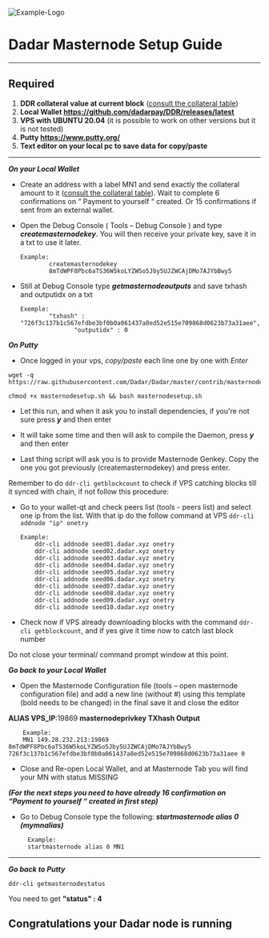 ![Example-Logo](https://sappcoin.com/wp-content/uploads/2021/05/Dadar-logo-transparent.png)

# Dadar Masternode Setup Guide
***
## Required
1) **DDR collateral value at current block** ([consult the collateral table](../../README.md#rewards-breakdown))
2) **Local Wallet https://github.com/dadarpay/DDR/releases/latest**
3) **VPS with UBUNTU 20.04** (it is possible to work on other versions but it is not tested)
4) **Putty https://www.putty.org/**
5) **Text editor on your local pc to save data for copy/paste**
***

***On your Local Wallet***
* Create an address with a label MN1 and send exactly the collateral amount to it ([consult the collateral table](../../README.md#rewards-breakdown)).
 Wait to complete 6 confirmations on “ Payment to yourself “ created.
 Or 15 confirmations if sent from an external wallet.

* Open the Debug Console ( Tools – Debug Console ) and type ***createmasternodekey***.
You will then receive your private key, save it in a txt to use it later.
  ```
  Example:
          createmasternodekey
          8mTdWPF8Pbc6aTS36W5koLYZWSo5Jby5UJZWCAjDMo7AJYbBwy5
* Still at Debug Console type ***getmasternodeoutputs*** and save txhash and outputidx on a txt
  ```
  Exemple:
          "txhash" : "726f3c137b1c567efdbe3bf0b0a061437a8ed52e515e709868d0623b73a31aee",
		         "outputidx" : 0

***On Putty***

* Once logged in your vps, *copy/paste* each line one by one with *Enter*

```
wget -q https://raw.githubusercontent.com/Dadar/Dadar/master/contrib/masternodesetup/masternodesetup.sh
```

```
chmod +x masternodesetup.sh && bash masternodesetup.sh
```

* Let this run, and when it ask you to install dependencies, if you're not sure press ***y*** and then enter

* It will take some time and then will ask to compile the Daemon, press ***y*** and then enter 

* Last thing script will ask you is to provide Masternode Genkey. Copy the one you got previously (createmasternodekey) and press enter.

Remember to do `ddr-cli getblockcount` to check if VPS catching blocks till it synced with chain, if not follow this procedure:

* Go to your wallet-qt and check peers list (tools - peers list) and select one ip from the list. With that ip do the follow command at VPS `ddr-cli addnode "ip" onetry`

      Example:
		  ddr-cli addnode seed01.dadar.xyz onetry
		  ddr-cli addnode seed02.dadar.xyz onetry
		  ddr-cli addnode seed03.dadar.xyz onetry
		  ddr-cli addnode seed04.dadar.xyz onetry
		  ddr-cli addnode seed05.dadar.xyz onetry
		  ddr-cli addnode seed06.dadar.xyz onetry
		  ddr-cli addnode seed07.dadar.xyz onetry
		  ddr-cli addnode seed08.dadar.xyz onetry
		  ddr-cli addnode seed09.dadar.xyz onetry
		  ddr-cli addnode seed10.dadar.xyz onetry

    
* Check now if VPS already downloading blocks with the command `ddr-cli getblockcount`, and if yes give it time now to catch last block number 

Do not close your terminal/ command prompt window at this point.

***Go back to your Local Wallet***

* Open the Masternode Configuration file (tools – open masternode configuration file) and add a new line (without #) using this template (bold needs to be changed) in the final save it and close the editor

**ALIAS VPS_IP**:19869 **masternodeprivkey TXhash Output**

		Example:
		MN1 149.28.232.213:19869 8mTdWPF8Pbc6aTS36W5koLYZWSo5Jby5UJZWCAjDMo7AJYbBwy5 726f3c137b1c567efdbe3bf0b0a061437a8ed52e515e709868d0623b73a31aee 0

* Close and Re-open Local Wallet, and at Masternode Tab you will find your MN with status MISSING

***(For the next steps you need to have already 16 confirmation on “Payment to yourself “ created in first step)***

* Go to Debug Console type the following: ***startmasternode alias 0 (mymnalias)***

		Example:
		startmasternode alias 0 MN1
***

***Go back to Putty***

```
ddr-cli getmasternodestatus
```

You need to get **"status" : 4** 

## Congratulations your Dadar node is running
